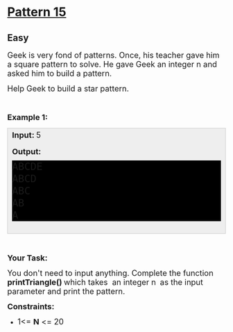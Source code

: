 # <a href="https://practice.geeksforgeeks.org/problems/triangle-pattern-1662285196/1?utm_source=youtube&utm_medium=collab_striver_ytdescription&utm_campaign=pattern_15">Pattern 15</a>
## Easy
<div class="problems_problem_content__Xm_eO"><p><span style="font-size:18px">Geek is very fond of patterns. Once, his teacher gave him a&nbsp;square pattern to solve. He gave Geek&nbsp;an integer n and asked him to build a pattern.</span></p>

<p><span style="font-size:18px">Help Geek&nbsp;to build a star pattern.</span></p>

<p>&nbsp;</p>

<p><span style="font-size:18px"><strong>Example 1:</strong></span></p>

<div style="background: rgb(238, 238, 238); border: 1px solid rgb(204, 204, 204); padding: 5px 10px; --darkreader-inline-bgimage: initial; --darkreader-inline-bgcolor:#222426; --darkreader-inline-border-top:#3e4446; --darkreader-inline-border-right:#3e4446; --darkreader-inline-border-bottom:#3e4446; --darkreader-inline-border-left:#3e4446;"><span style="font-size:18px"><strong>Input: </strong>5</span><br>
<br>
<span style="font-size:18px"><strong>Output:</strong>
<pre style="background:#000; font-size:1.3em;margin-top:10px">
ABCDE
ABCD
ABC
AB
A
</pre>
</span></div>

<p>&nbsp;</p>

<p><span style="font-size:18px"><strong>Your Task:</strong></span></p>

<p><span style="font-size:18px">You don't need to input anything. Complete the function <strong>printTriangle()&nbsp;</strong>which takes&nbsp; an integer n <strong>&nbsp;</strong>as the input parameter&nbsp;and print the pattern.</span></p>

<p><span style="font-size:18px"><strong>Constraints:</strong></span></p>

<ul>
	<li><span style="font-size:18px">1&lt;= <strong>N</strong> &lt;= 20</span></li>
</ul>
</div>